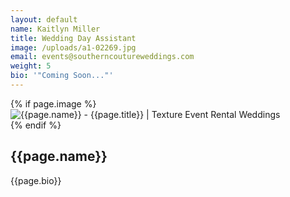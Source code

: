 ```yaml
---
layout: default
name: Kaitlyn Miller
title: Wedding Day Assistant
image: /uploads/a1-02269.jpg
email: events@southerncoutureweddings.com
weight: 5
bio: '"Coming Soon..."'
---
```

<section class="py-5">
    <div class="container">
        <div class="row justify-content-center">
            <!-- content -->
            {% if page.image %}
            <div class="col-md-4">
              <img src="{{page.image}}" class="img-fluid" alt="{{page.name}} - {{page.title}} | Texture Event Rental Weddings "/>
            </div>
            {% endif %}
            <div class="col-lg-8">
                <h2>{{page.name}}</h2>
                <div class="pb-5">
                  {{page.bio}}
                </div>
            </div>
        </div>
    </div>
</section>
